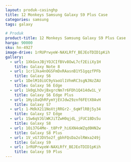 ```yaml
---
layout: produk-casinghp
title: 12 Monkeys Samsung Galaxy S9 Plus Case
categories: samsung
tags: galaxy

# Produk
product-title: 12 Monkeys Samsung Galaxy S9 Plus Case
harga: 90000
sku: hn-4927
image-drive: 1rRUPrwyeW-NAXLRfY_BEJEoTDID1pKih
gallery:
  - url: 1XkGxxJBjYOJCIfBVv8OwL7cf2EiiXy1H
    title: Galaxy Note 8
  - url: 1cr1Jka4nOGSFmDxRAasnB1Y51gqzfPFb
    title: Galaxy S6
  - url: 1DelM10iUC9yVaoUl1VhmRC3sgNJNzZAU
    title: Galaxy S6 Edge
  - url: 1k0gLhOvjBxgrcNm7r6FDh1Q414dw1L_V
    title: Galaxy S6 Edge Plus
  - url: 1HyiOaQhRFymYjEVJdw29znf6FEtX0AvH
    title: Galaxy S7
  - url: 1-MdkX211NoXtjRRGr2-_6qWflRBj5y34
    title: Galaxy S7 Edge
  - url: 1Sw6qVJGlWKJiTZwH0qjdL_jFUC18Ds5u
    title: Galaxy S8
  - url: 1Oi37G4Me-_t8PrP_hi6XN4oWZqd0HN2w
    title: Galaxy S8 Plus
  - url: 1V_vG7JDV5o2f_gbhFQsDa2olRWxa249j
    title: Galaxy S9
  - url: 1rRUPrwyeW-NAXLRfY_BEJEoTDID1pKih
    title: Galaxy S9 Plus
---
```


